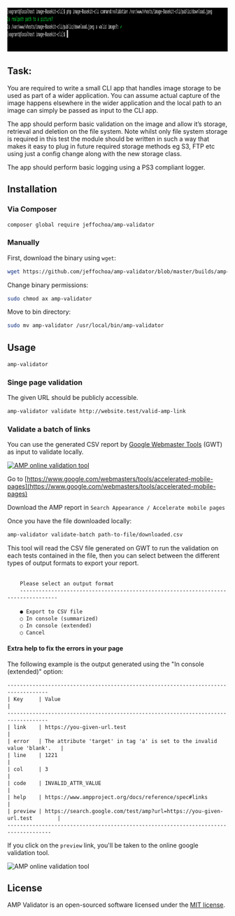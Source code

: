 <p align="center">
    <img src="https://github.com/pcualmac/image-Basekit-cli/blob/master/Screenshot.png" alt="AMP validation Example" height="100">
</p>


## Task:

You are required to write a small CLI app that handles image storage to be used as part of a wider application. You can assume actual capture of the image happens elsewhere in the wider application and the local path to an image can simply be passed as input to the CLI app.

 

The app should perform basic validation on the image and allow it’s storage, retrieval and deletion on the file system. Note whilst only file system storage is required in this test the module should be written in such a way that makes it easy to plug in future required storage methods eg S3, FTP etc using just a config change along with the new storage class.

 

The app should perform basic logging using a PS3 compliant logger.

 

## Installation

### Via Composer

```bash
composer global require jeffochoa/amp-validator
```

### Manually

First, download the binary using `wget`:

```bash
wget https://github.com/jeffochoa/amp-validator/blob/master/builds/amp-validator -O amp-validator
```

Change binary permissions:

```bash
sudo chmod ax amp-validator
```

Move to bin directory:

```bash
sudo mv amp-validator /usr/local/bin/amp-validator
```

## Usage

```bash
amp-validator
```

### Singe page validation

The given URL should be publicly accessible.

```bash
amp-validator validate http://website.test/valid-amp-link
```

### Validate a batch of links

You can use the generated CSV report by [Google Webmaster Tools](https://www.google.com/webmasters/tools/home) (GWT) as input to validate locally.

[![AMP online validation tool](https://raw.githubusercontent.com/jeffochoa/amp-validator/master/docs/csv-download.png)](https://www.google.com/webmasters/tools/accelerated-mobile-pages)

Go to [https://www.google.com/webmasters/tools/accelerated-mobile-pages](https://www.google.com/webmasters/tools/accelerated-mobile-pages)

Download the AMP report in `Search Appearance / Accelerate mobile pages`

Once you have the file downloaded locally:

```bash
amp-validator validate-batch path-to-file/downloaded.csv
```

This tool will read the CSV file generated on GWT to run the validation on each tests contained in the file, then you can select between the different types of output formats to export your report.

```text

    Please select an output format
    ----------------------------------------------------------------------------------

    ● Export to CSV file
    ○ In console (summarized)
    ○ In console (extended)
    ○ Cancel
```

#### Extra help to fix the errors in your page
The following example is the output generated using the "In console (extended)" option:

```text
-----------------------------------------------------------------------------------
| Key     | Value                                                                    |
-----------------------------------------------------------------------------------
| link    | https://you-given-url.test                                               |
| error   | The attribute 'target' in tag 'a' is set to the invalid value 'blank'.   |
| line    | 1221                                                                     |
| col     | 3                                                                        |
| code    | INVALID_ATTR_VALUE                                                       |
| help    | https://www.ampproject.org/docs/reference/spec#links                     |
| preview | https://search.google.com/test/amp?url=https://you-given-url.test        |
------------------------------------------------------------------------------------
```

If you click on the `preview` link, you'll be taken to the online google validation tool.

![AMP online validation tool](https://raw.githubusercontent.com/jeffochoa/amp-validator/master/docs/test-online.jpg)

## License

AMP Validator is an open-sourced software licensed under the [MIT license](LICENSE.md).
